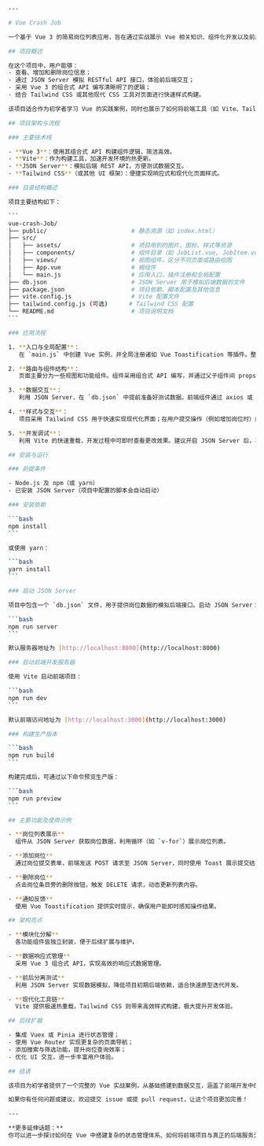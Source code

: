 ````sh


---

# Vue Crash Job

一个基于 Vue 3 的简易岗位列表应用，旨在通过实战展示 Vue 相关知识、组件化开发以及前后端分离思路。本项目作为 Vue Crash Course 的实战案例，既包含了前端部分，也集成了用于模拟后端数据的 JSON Server，帮助你快速上手并深入理解核心开发流程。

## 项目概述

在这个项目中，用户能够：
- 查看、增加和删除岗位信息；
- 通过 JSON Server 模拟 RESTful API 接口，体验前后端交互；
- 采用 Vue 3 的组合式 API 编写清晰明了的逻辑；
- 结合 Tailwind CSS 或其他现代 CSS 工具对页面进行快速样式构建。

该项目适合作为初学者学习 Vue 的实践案例，同时也展示了如何将前端工具（如 Vite、Tailwind CSS、以及按需加载插件）整合进一个易于扩展的项目架构中。

## 项目架构与流程

### 主要技术栈

- **Vue 3**：使用其组合式 API 构建组件逻辑，简洁高效。
- **Vite**：作为构建工具，加速开发环境的热更新。
- **JSON Server**：模拟后端 REST API，方便测试数据交互。
- **Tailwind CSS**（或其他 UI 框架）：便捷实现响应式和现代化页面样式。

### 目录结构概述

项目主要结构如下：

```
vue-crash-Job/
├── public/                        # 静态资源（如 index.html）
├── src/
│   ├── assets/                    # 项目用到的图片、图标、样式等资源
│   ├── components/                # 组件目录（如 JobList.vue, JobItem.vue, JobForm.vue）
│   ├── views/                     # 视图组件，区分不同页面或路由视图
│   ├── App.vue                    # 根组件
│   └── main.js                    # 应用入口，插件注册和全局配置
├── db.json                        # JSON Server 用于模拟后端数据的文件
├── package.json                   # 项目依赖、脚本配置及其他信息
├── vite.config.js                 # Vite 配置文件
├── tailwind.config.js (可选)      # Tailwind CSS 配置
└── README.md                      # 项目说明文档
```

### 应用流程

1. **入口与全局配置**：  
   在 `main.js` 中创建 Vue 实例，并全局注册诸如 Vue Toastification 等插件。整个应用从这里开始加载，并将根组件 `App.vue` 挂载到页面中。

2. **路由与组件结构**：  
   页面主要分为一些视图和功能组件。组件采用组合式 API 编写，并通过父子组件间 props 与事件传递完成状态管理和数据订阅。路由（如使用 Vue Router）可用于在不同页面视图间切换（如岗位列表页面和岗位详情页面）。

3. **数据交互**：  
   利用 JSON Server，在 `db.json` 中提前准备好测试数据。前端组件通过 axios 或 fetch 请求岗位数据，并用响应式数据（`ref`、`reactive`）渲染结果。添加或删除岗位时，会发起对应的 POST/DELETE 请求。

4. **样式与交互**：  
   项目采用 Tailwind CSS 用于快速实现现代化界面；在用户提交操作（例如增加岗位时）的同时，通过 Toast 通知组件反馈请求结果，提升用户体验。

5. **开发调试**：  
   利用 Vite 的快速重载，开发过程中可即时查看更改效果。建议开启 JSON Server 后，再运行前端（如命令 `npm run server` 后，再 `npm run dev`），确保数据交互正常。

## 安装与运行

### 前提条件

- Node.js 及 npm（或 yarn）
- 已安装 JSON Server（项目中配置的脚本会自动启动）

### 安装依赖

```bash
npm install
```

或使用 yarn：

```bash
yarn install
```

### 启动 JSON Server

项目中包含一个 `db.json` 文件，用于提供岗位数据的模拟后端接口。启动 JSON Server：

```bash
npm run server
```

默认服务器地址为 [http://localhost:8000](http://localhost:8000)

### 启动前端开发服务器

使用 Vite 启动前端项目：

```bash
npm run dev
```

默认前端访问地址为 [http://localhost:3000](http://localhost:3000)

### 构建生产版本

```bash
npm run build
```

构建完成后，可通过以下命令预览生产版：

```bash
npm run preview
```

## 主要功能及使用示例

- **岗位列表展示**  
  组件从 JSON Server 获取岗位数据，利用循环（如 `v-for`）展示岗位列表。

- **添加岗位**  
  通过岗位提交表单，前端发送 POST 请求至 JSON Server，同时使用 Toast 展示提交结果。

- **删除岗位**  
  点击岗位条目旁的删除按钮，触发 DELETE 请求，动态更新列表内容。

- **通知反馈**  
  使用 Vue Toastification 提供实时提示，确保用户能即时感知操作结果。

## 架构亮点

- **模块化分解**  
  各功能组件皆独立封装，便于后续扩展与维护。

- **数据响应式管理**  
  采用 Vue 3 组合式 API，实现高效的响应式数据管理。

- **前后分离测试**  
  利用 JSON Server 实现数据模拟，降低项目初期后端依赖，适合快速原型迭代开发。

- **现代化工具链**  
  Vite 提供极速热重载，Tailwind CSS 则带来高效样式构建，极大提升开发体验。

## 后续扩展

- 集成 Vuex 或 Pinia 进行状态管理；
- 使用 Vue Router 实现更复杂的页面导航；
- 添加搜索与筛选功能，提升岗位查询效率；
- 优化 UI 交互，进一步丰富用户体验。

## 结语

该项目为初学者提供了一个完整的 Vue 实战案例，从基础搭建到数据交互，涵盖了前端开发中的主要环节。通过不断扩展和优化，也可以将其作为一个功能更为完善的招聘信息平台的原型。

如果你有任何问题或建议，欢迎提交 issue 或提 pull request，让这个项目更加完善！

---

**更多延伸话题：**  
你可以进一步探讨如何在 Vue 中搭建复杂的状态管理体系、如何将前端项目与真正的后端服务无缝对接，以及如何根据业务需求自定义插件和工具。对于正在学习 Vue 的开发者来说，理解不同开发工具之间的协同工作方式无疑是提高开发效率和代码质量的重要技能。xxxxxxxxxx npm run buildsh
````
